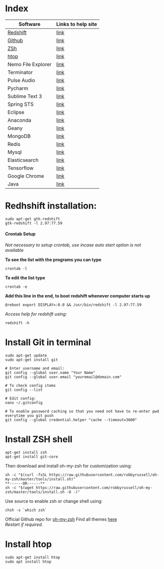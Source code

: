 
# Index
Software | Links to help site
------------ | -------------
[Redshift](#redshift) | [link](https://encrypted.google.com/)
[Github](#git) | [link](https://encrypted.google.com/)
[ZSh](#zsh) | [link](https://encrypted.google.com/)
[htop](#htop) | [link](https://encrypted.google.com/)
Nemo File Explorer | [link](https://encrypted.google.com/)
Terminator | [link](https://encrypted.google.com/)
Pulse Audio | [link](https://encrypted.google.com/)
Pycharm | [link](https://encrypted.google.com/)
Sublime Text 3 | [link](https://encrypted.google.com/)
Spring STS | [link](https://encrypted.google.com/)
Eclipse | [link](https://encrypted.google.com/)
Anaconda | [link](https://encrypted.google.com/)
Geany | [link](https://encrypted.google.com/)
MongoDB | [link](https://encrypted.google.com/)
Redis | [link](https://encrypted.google.com/)
Mysql | [link](https://encrypted.google.com/)
Elasticsearch | [link](https://encrypted.google.com/)
Tensorflow | [link](https://encrypted.google.com/)
Google Chrome | [link](https://encrypted.google.com/)
Java | [link](https://encrypted.google.com/)


<a name="redshift"></a>
# Redhshift installation: 
```shell
sudo apt-get gtk-redshift
gtk-redshift -l 2.97:77.59
```

#### Crontab Setup

*Not necessary to setup crontab, use incase auto start option is not available*

**To see the list with the programs you can type**
```shell
crontab -l
```

**To edit the list type**
```shell
crontab -e
```

**Add this line in the end, to boot redshift whenever computer starts up**
```shell
@reboot export DISPLAY=:0.0 && /usr/bin/redshift -l 2.97:77.59
```

*Access help for redshift using:*
```shell
redshift -h
```

<a name="git"></a>
# Install Git in terminal 
```shell
sudo apt-get update
sudo apt-get install git

# Enter username and email:
git config --global user.name "Your Name"
git config --global user.email "youremail@domain.com"

# To check config items
git config --list

# Edit config:
nano ~/.gitconfig

# To enable password caching so that you need not have to re-enter pwd everytime you git push
git config --global credential.helper "cache --timeout=3600"

```

<a name="zsh"></a>
# Install ZSH shell 

```shell
apt-get install zsh
apt-get install git-core
```
Then download and install oh-my-zsh for customization using:
```shell
sh -c "$(curl -fsSL https://raw.githubusercontent.com/robbyrussell/oh-my-zsh/master/tools/install.sh)"
**------OR------**	
sh -c "$(wget https://raw.githubusercontent.com/robbyrussell/oh-my-zsh/master/tools/install.sh -O -)"
```
Use source to enable zsh or change shell using:
```shell
chsh -s `which zsh`
```
Official Github repo for [oh-my-zsh](https://github.com/robbyrussell/oh-my-zsh)	
Find all themes [here](https://github.com/robbyrussell/oh-my-zsh/wiki/External-themes)	
*Restart if required.* 	

<a name="htop"></a>
# Install htop  
```shell
sudo apt-get install htop
sudo apt install htop
```

